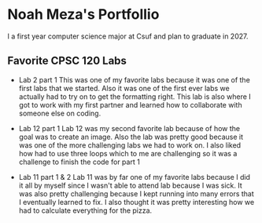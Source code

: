 # Noah Meza's Portfollio

I a first year computer science major at Csuf and plan to graduate in 2027.

## Favorite CPSC 120 Labs

* Lab 2 part 1
This was one of my favorite labs because it was one of the first labs that we started. Also it was one of the first ever labs we actually had to try on to get the formatting right. This lab is also where I got to work with my first partner and learned how to collaborate with someone else on coding.

* Lab 12 part 1
Lab 12 was my second favorite lab because of how the goal was to create an image. Also the lab was pretty good because it was one of the more challenging labs we had to work on. I also liked how had to use three loops which to me are challenging so it was a challenge to finish the code for part 1

* Lab  11 part 1 & 2
Lab 11 was by far one of my favorite labs because I did it all by myself since I wasn't able to attend lab because I was sick. It was also pretty challenging because I kept running into many errors that I eventually learned to fix. I also thought it was pretty interesting how we had to calculate everything for the pizza.